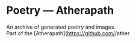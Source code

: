 # Poetry — Atherapath

An archive of generated poetry and images.  
Part of the [Atherapath](https://github.com/<your-username>/ather
